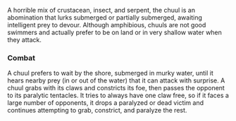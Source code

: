 A horrible mix of crustacean, insect, and serpent, the chuul is an abomination that lurks submerged or partially submerged, awaiting intelligent prey to devour. Although amphibious, chuuls are not good swimmers and actually prefer to be on land or in very shallow water when they attack.

### Combat
A chuul prefers to wait by the shore, submerged in murky water, until it hears nearby prey (in or out of the water) that it can attack with surprise. A chuul grabs with its claws and constricts its foe, then passes the opponent to its paralytic tentacles. It tries to always have one claw free, so if it faces a large number of opponents, it drops a paralyzed or dead victim and continues attempting to grab, constrict, and paralyze the rest.